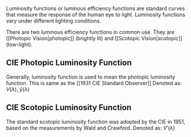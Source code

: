 Luminosity functions or luminous efficiency functions are standard curves that measure the response of the human eye to light. Luminosity functions vary under different lighting conditions.

There are two luminous efficiency functions in common use.
They are [[Photopic Vision|photopic]] (brightly lit) and [[Scotopic Vision|scotopic]] (low-light).

## CIE Photopic Luminosity Function
Generally, luminosity function is used to mean the photopic luminosity function.
This is same as the [[1931 CIE Standard Observer]]
Denoted as: $V(\lambda)$, $\bar{y}(\lambda)$

## CIE Scotopic Luminosity Function
The standard scotopic luminosity function was adopted by the CIE in 1951, based on the measurements by Wald and Crawford.
Denoted as: $V'(\lambda)$ 